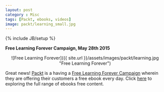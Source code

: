 ```yaml
---
layout: post
category : Misc
tags: [Packt, ebooks, videos]
image: packt/learning_small.jpg
---
```

{% include JB/setup %}

**Free Learning Forever Campaign, May 28th 2015**

<!--more-->


<div style="text-align:center" markdown="1">
![Free Learning Forever]({{ site.url }}/assets/images/packt/learning.jpg "Free Learning Forever")
</div>


Great news! [Packt](www.packtpub.com) is a having a [Free Learning Forever Campaign](http://www.packtpub.com/packt/offers/free-learning/?utm_source=ACprisconapoli&utm_medium=referral&utm_campaign=OMEFL) wherein they are offering their customers a free ebook every day.
Click [here](http://www.packtpub.com/packt/offers/free-learning/?utm_source=ACprisconapoli&utm_medium=referral&utm_campaign=OMEFL) to exploring the full range of ebooks free content.
